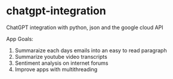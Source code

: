 # chatgpt-integration
ChatGPT integration with python, json and the google cloud API 

App Goals: 

1. Summaraize each days emails into an easy to read paragraph
2. Summarize youtube video transcripts
3. Sentiment analysis on internet forums 
4. Improve apps with multithreading
